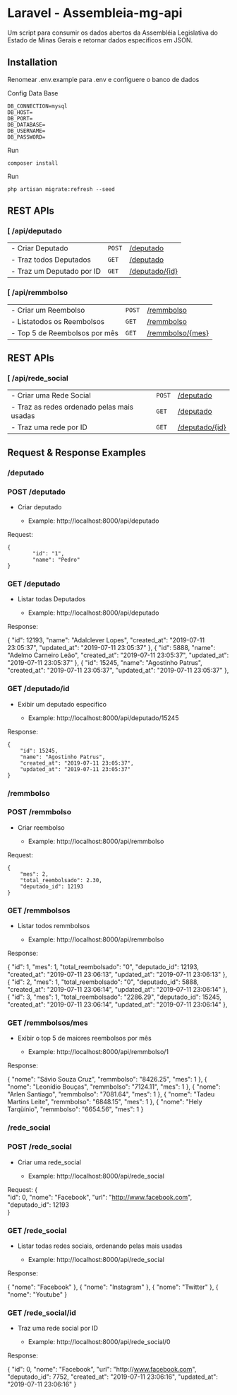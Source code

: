 Laravel - Assembleia-mg-api
================================
 Um script para consumir os dados abertos da Assembléia Legislativa do Estado de Minas Gerais e retornar dados especificos em JSON.
    

Installation
------------

Renomear .env.example para .env e configuere o banco de dados
    
Config Data Base
    
    DB_CONNECTION=mysql
    DB_HOST=
    DB_PORT=
    DB_DATABASE=
    DB_USERNAME=
    DB_PASSWORD=

Run 

    composer install
Run

    php artisan migrate:refresh --seed

## REST APIs
### [ /api/deputado
|  					            |          	|					                    |
| ------------- 			    | ----------| -----------------------------------	|
|- Criar Deputado   			| `POST`	|[/deputado](#post-deputado)		    |
|- Traz todos Deputados  		| `GET`		|[/deputado](#get-deputado)		        |
|- Traz um Deputado por ID    	| `GET`    	|[/deputado/{id}](#get-deputadoid)   	|

### [ /api/remmbolso
|  					                |          	|					                    |
| ------------- 			        | ----------| -----------------------------------	|
|- Criar um Reembolso   		    | `POST`	|[/remmbolso](#post-remmbolso)		    |
|- Listatodos os Reembolsos		    | `GET`		|[/remmbolso](#get-remmbolso)	        |
|- Top 5 de Reembolsos por mês    	| `GET`    	|[/remmbolso/{mes}](#get-remmbolsomes)	|

## REST APIs
### [ /api/rede_social
|  					                            |          	|				             |
| ------------- 			                    | ----------| -----------------	         |
|- Criar uma Rede Social		                | `POST`  |[/deputado](#post-rede)       |
|- Traz as redes ordenado pelas mais usadas  	| `GET`	  |[/deputado](#get-rede)	     |
|- Traz uma rede por ID    	                    | `GET`   |[/deputado/{id}](#get-redeid)|

## Request & Response Examples

### /deputado

### POST /deputado

- Criar deputado

	- Example: http://localhost:8000/api/deputado

Request:

    {
        	"id": "1",
	        "name": "Pedro"
    }

### GET /deputado

- Listar todas Deputados

	- Example: http://localhost:8000/api/deputado

Response:
	
  {
        "id": 12193,
        "name": "Adalclever Lopes",
        "created_at": "2019-07-11 23:05:37",
        "updated_at": "2019-07-11 23:05:37"
  },
  {
        "id": 5888,
        "name": "Adelmo Carneiro Leão",
        "created_at": "2019-07-11 23:05:37",
        "updated_at": "2019-07-11 23:05:37"
  },
  {
        "id": 15245,
        "name": "Agostinho Patrus",
        "created_at": "2019-07-11 23:05:37",
        "updated_at": "2019-07-11 23:05:37"
  },    

### GET /deputado/id

- Exibir um deputado especifico

	- Example: http://localhost:8000/api/deputado/15245

Response:

    {
        "id": 15245,
        "name": "Agostinho Patrus",
        "created_at": "2019-07-11 23:05:37",
        "updated_at": "2019-07-11 23:05:37"
    }


### /remmbolso

### POST /remmbolso

- Criar reembolso

	- Example: http://localhost:8000/api/remmbolso

Request:

    {	
        "mes": 2,
        "total_reembolsado": 2.30,
        "deputado_id": 12193        
    }

### GET /remmbolsos

- Listar todos remmbolsos

	- Example: http://localhost:8000/api/remmbolso

Response:
	
  {
        "id": 1,
        "mes": 1,
        "total_reembolsado": "0",
        "deputado_id": 12193,
        "created_at": "2019-07-11 23:06:13",
        "updated_at": "2019-07-11 23:06:13"
  },
  {
        "id": 2,
        "mes": 1,
        "total_reembolsado": "0",
        "deputado_id": 5888,
        "created_at": "2019-07-11 23:06:14",
        "updated_at": "2019-07-11 23:06:14"
  },
  {
        "id": 3,
        "mes": 1,
        "total_reembolsado": "2286.29",
        "deputado_id": 15245,
        "created_at": "2019-07-11 23:06:14",
        "updated_at": "2019-07-11 23:06:14"
  },
    

### GET /remmbolsos/mes

- Exibir o top 5 de maiores reembolsos por mês

	- Example: http://localhost:8000/api/remmbolso/1

Response:


  {
        "nome": "Sávio Souza Cruz",
        "remmbolso": "8426.25",
        "mes": 1
  },
  {
        "nome": "Leonídio Bouças",
        "remmbolso": "7124.11",
        "mes": 1
  },
  {
        "nome": "Arlen Santiago",
        "remmbolso": "7081.64",
        "mes": 1
  },
  {
        "nome": "Tadeu Martins Leite",
        "remmbolso": "6848.15",
        "mes": 1
  },
  {
        "nome": "Hely Tarqüínio",
        "remmbolso": "6654.56",
        "mes": 1
  }

### /rede_social

### POST /rede_social

- Criar uma rede_social 

	- Example: http://localhost:8000/api/rede_social

Request:
{	
	"id": 0,
	"nome": "Facebook",
	"url": "http://www.facebook.com",
	"deputado_id": 12193	
}

### GET /rede_social

- Listar todas redes sociais, ordenando pelas mais usadas

	- Example: http://localhost:8000/api/rede_social

Response:


  {
    "nome": "Facebook"
  },
  {
    "nome": "Instagram"
  },
  {
    "nome": "Twitter"
  },
  {
    "nome": "Youtube"
  }


### GET /rede_social/id

- Traz uma rede social por ID

	- Example: http://localhost:8000/api/rede_social/0

Response:

{
    "id": 0,
    "nome": "Facebook",
    "url": "http:\/\/www.facebook.com",
    "deputado_id": 7752,
    "created_at": "2019-07-11 23:06:16",
    "updated_at": "2019-07-11 23:06:16"
}


